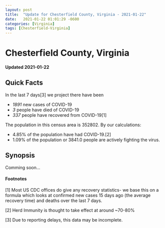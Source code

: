 ```yaml
---
layout: post
title:  "Update for Chesterfield County, Virginia - 2021-01-22"
date:   2021-01-22 01:01:29 -0600
categories: [Virginia]
tags: [Chesterfield-Virginia]
---
```


# Chesterfield County, Virginia
#### Updated 2021-01-22

## Quick Facts

In the last 7 days[3] we project there have been
- *1891* new cases of COVID-19
- *3* people have died of COVID-19
- *337* people have recovered from COVID-19[1]

The population in this census area is 352802. By our calculations:
- 4.85% of the population have had COVID-19.[2]
- 1.09% of the population or 3841.0 people are actively fighting the virus.

## Synopsis

Comming soon...


#### Footnotes

[1] Most US CDC offices do give any recovery statistics- we base this on a formula which looks at confirmed new cases
15 days ago (the average recovery time) and deaths over the last 7 days.

[2] Herd Immunity is thought to take effect at around ~70-80%

[3] Due to reporting delays, this data may be incomplete.
 
    